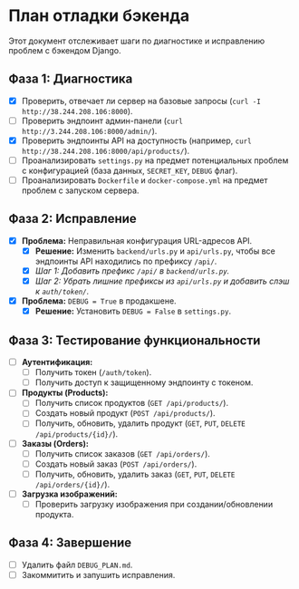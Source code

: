 # План отладки бэкенда

Этот документ отслеживает шаги по диагностике и исправлению проблем с бэкендом Django.

## Фаза 1: Диагностика

- [x] Проверить, отвечает ли сервер на базовые запросы (`curl -I http://38.244.208.106:8000`).
- [ ] Проверить эндпоинт админ-панели (`curl http://3.244.208.106:8000/admin/`).
- [x] Проверить эндпоинты API на доступность (например, `curl http://38.244.208.106:8000/api/products/`).
- [ ] Проанализировать `settings.py` на предмет потенциальных проблем с конфигурацией (база данных, `SECRET_KEY`, `DEBUG` флаг).
- [ ] Проанализировать `Dockerfile` и `docker-compose.yml` на предмет проблем с запуском сервера.

## Фаза 2: Исправление

- [x] **Проблема:** Неправильная конфигурация URL-адресов API.
  - [x] **Решение:** Изменить `backend/urls.py` и `api/urls.py`, чтобы все эндпоинты API находились по префиксу `/api/`.
  - [x] *Шаг 1: Добавить префикс `/api/` в `backend/urls.py`.*
  - [x] *Шаг 2: Убрать лишние префиксы из `api/urls.py` и добавить слэш к `auth/token/`.*
- [x] **Проблема:** `DEBUG = True` в продакшене.
  - [x] **Решение:** Установить `DEBUG = False` в `settings.py`.

## Фаза 3: Тестирование функциональности

- [ ] **Аутентификация:**
  - [ ] Получить токен (`/auth/token`).
  - [ ] Получить доступ к защищенному эндпоинту с токеном.
- [ ] **Продукты (Products):**
  - [ ] Получить список продуктов (`GET /api/products/`).
  - [ ] Создать новый продукт (`POST /api/products/`).
  - [ ] Получить, обновить, удалить продукт (`GET`, `PUT`, `DELETE /api/products/{id}/`).
- [ ] **Заказы (Orders):**
  - [ ] Получить список заказов (`GET /api/orders/`).
  - [ ] Создать новый заказ (`POST /api/orders/`).
  - [ ] Получить, обновить, удалить заказ (`GET`, `PUT`, `DELETE /api/orders/{id}/`).
- [ ] **Загрузка изображений:**
  - [ ] Проверить загрузку изображения при создании/обновлении продукта.

## Фаза 4: Завершение

- [ ] Удалить файл `DEBUG_PLAN.md`.
- [ ] Закоммитить и запушить исправления.
